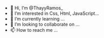 - 👋 Hi, I’m @ThayyRamos_
- 👀 I’m interested in Css, Html, JavaScript...
- 🌱 I’m currently learning ...
- 💞️ I’m looking to collaborate on ...
- 📫 How to reach me ...

<!---
ThayyRamos/ThayyRamos is a ✨ special ✨ repository because its `README.md` (this file) appears on your GitHub profile.
You can click the Preview link to take a look at your changes.
--->
